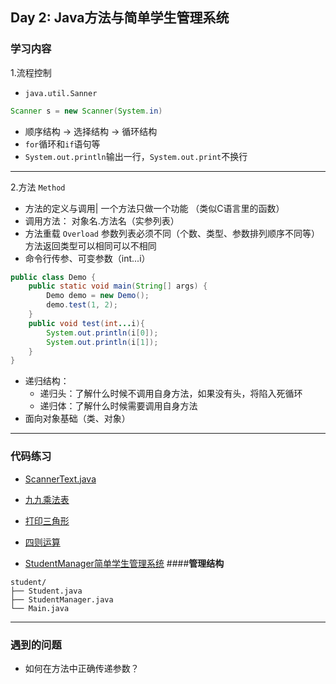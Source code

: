 ## Day 2: Java方法与简单学生管理系统
### 学习内容
1.流程控制
- `java.util.Sanner`
```java
Scanner s = new Scanner(System.in)
```
- 顺序结构 -> 选择结构 -> 循环结构 
- `for`循环和`if`语句等
- `System.out.println`输出一行，`System.out.print`不换行
---
2.方法 `Method`
- 方法的定义与调用|  一个方法只做一个功能 （类似C语言里的函数）
- 调用方法： 对象名.方法名（实参列表）
- 方法重载 `Overload` 参数列表必须不同（个数、类型、参数排列顺序不同等）方法返回类型可以相同可以不相同
- 命令行传参、可变参数（int...i）
```java
public class Demo {
    public static void main(String[] args) {
        Demo demo = new Demo();
        demo.test(1, 2);
    }
    public void test(int...i){
        System.out.println(i[0]);
        System.out.println(i[1]);
    }
}
```
- 递归结构：
  - 递归头：了解什么时候不调用自身方法，如果没有头，将陷入死循环
  - 递归体：了解什么时候需要调用自身方法
- 面向对象基础（类、对象）
---
### 代码练习
- [ScannerText.java](./code/Day2/ScannerText.java)
- [九九乘法表](./code/Day2/ForDemo.java)
- [打印三角形](./code/Day2/Triangle.java)
- [四则运算](./code/Day2/Operation.java)

- [StudentManager简单学生管理系统](./code/Day2/Student)
####**管理结构**
```
student/
├── Student.java
├── StudentManager.java
└── Main.java
```

---
### 遇到的问题
- 如何在方法中正确传递参数？
